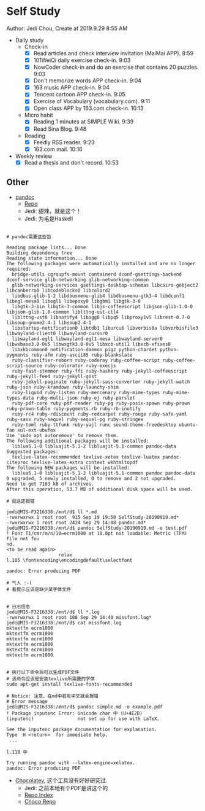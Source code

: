 # Self Study

Author: Jedi Chou, Create at 2019.9.29 8:55 AM

* Daily study
  * Check-in
    -[x] Read articles and check interview invitation (MaiMai APP). 8:59
    -[x] 101WeiQi daily exercise check-in. 9:03
    -[x] NowCoder check-in and do an exercise that contains 20 puzzles. 9:03
    -[x] Don't memorize words APP check-in. 9:04
    -[x] 163 music APP check-in. 9:04
    -[x] Tencent cartoon APP check-in. 9:05
    -[x] Exercise of Vocabulary (vocabulary.com). 9:11
    -[x] Open class APP by 163.com check-in. 10:13

  * Micro habit
    -[x] Reading 1 minutes at SIMPLE Wiki. 9:39
    -[x] Read Sina Blog. 9:48

  * Reading
    -[x] Feedly RSS reader. 9:23
    -[x] 163.com mail. 10:16

* Weekly review
  -[x] Read a thesis and don't record. 10:53

## Other

* [pandoc](https://pandoc.org/)
  * [Repo](https://github.com/jgm/pandoc)
  * Jedi: 甜辣，就是这个！
  * Jedi: 为毛是Haskell

```shell

# pandoc需要这些包

Reading package lists... Done
Building dependency tree
Reading state information... Done
The following packages were automatically installed and are no longer required:
  bridge-utils cgroupfs-mount containerd dconf-gsettings-backend dconf-service glib-networking glib-networking-common
  glib-networking-services gsettings-desktop-schemas libcairo-gobject2 libcanberra0 libcodeblocks0 libcolord2
  libdbus-glib-1-2 libdbusmenu-glib4 libdbusmenu-gtk3-4 libdconf1 libegl-mesa0 libegl1 libepoxy0 libgbm1 libgtk-3-0
  libgtk-3-bin libgtk-3-common libjs-coffeescript libjson-glib-1.0-0 libjson-glib-1.0-common liblttng-ust-ctl4
  liblttng-ust0 libnotify4 libogg0 libpq5 libproxy1v5 librest-0.7-0 libsoup-gnome2.4-1 libsoup2.4-1
  libstartup-notification0 libtdb1 liburcu6 libvorbis0a libvorbisfile3 libwayland-client0 libwayland-cursor0
  libwayland-egl1 libwayland-egl1-mesa libwayland-server0 libwxbase3.0-0v5 libwxgtk3.0-0v5 libxcb-util1 libxcb-xfixes0
  libxkbcommon0 notification-daemon pigz python-chardet python-pygments ruby-afm ruby-ascii85 ruby-blankslate
  ruby-classifier-reborn ruby-coderay ruby-coffee-script ruby-coffee-script-source ruby-colorator ruby-execjs
  ruby-fast-stemmer ruby-ffi ruby-hashery ruby-jekyll-coffeescript ruby-jekyll-feed ruby-jekyll-gist
  ruby-jekyll-paginate ruby-jekyll-sass-converter ruby-jekyll-watch ruby-json ruby-kramdown ruby-launchy-shim
  ruby-liquid ruby-listen ruby-mercenary ruby-mime-types ruby-mime-types-data ruby-multi-json ruby-oj ruby-parslet
  ruby-pdf-core ruby-pdf-reader ruby-pg ruby-posix-spawn ruby-prawn ruby-prawn-table ruby-pygments.rb ruby-rb-inotify
  ruby-rc4 ruby-rdiscount ruby-redcarpet ruby-rouge ruby-safe-yaml ruby-sass ruby-sequel ruby-sequel-pg ruby-stringex
  ruby-toml ruby-ttfunk ruby-yajl runc sound-theme-freedesktop ubuntu-fan xul-ext-ubufox
Use 'sudo apt autoremove' to remove them.
The following additional packages will be installed:
  liblua5.1-0 libluajit-5.1-2 libluajit-5.1-common pandoc-data
Suggested packages:
  texlive-latex-recommended texlive-xetex texlive-luatex pandoc-citeproc texlive-latex-extra context wkhtmltopdf
The following NEW packages will be installed:
  liblua5.1-0 libluajit-5.1-2 libluajit-5.1-common pandoc pandoc-data
0 upgraded, 5 newly installed, 0 to remove and 2 not upgraded.
Need to get 7103 kB of archives.
After this operation, 53.7 MB of additional disk space will be used.
```

```shell
# 就这还报错

jedi@MIS-F3216338:/mnt/d$ ll *.md
-rwxrwxrwx 1 root root  915 Sep 19 19:50 SelfStudy-20190919.md*
-rwxrwxrwx 1 root root 2424 Sep 29 14:08 pandoc.md*
jedi@MIS-F3216338:/mnt/d$ pandoc SelfStudy-20190919.md -o test.pdf
! Font T1/cmr/m/n/10=ecrm1000 at 10.0pt not loadable: Metric (TFM) file not fou
nd.
<to be read again>
                   relax
l.105 \fontencoding\encodingdefault\selectfont

pandoc: Error producing PDF

# 气人 :-(
# 看提示应该是缺少某字体文件
```

```shell

# 日志信息
jedi@MIS-F3216338:/mnt/d$ ll *.log
-rwxrwxrwx 1 root root 108 Sep 29 14:40 missfont.log*
jedi@MIS-F3216338:/mnt/d$ cat missfont.log
mktextfm ecrm1000
mktextfm ecrm1000
mktextfm ecrm1000
mktextfm ecrm1000
mktextfm ecrm1000
mktextfm ecrm1000
```

```shell

# 执行以下命令后可以生成PDF文件
# 该命令应该是安装texlive所需要的字体
sudo apt-get install texlive-fonts-recommended

# Notice: 注意，在md中若有中文就会报错
# Error message
jedi@MIS-F3216338:/mnt/d$ pandoc simple.md -o example.pdf
! Package inputenc Error: Unicode char 中 (U+4E2D)
(inputenc)                not set up for use with LaTeX.

See the inputenc package documentation for explanation.
Type  H <return>  for immediate help.
 ...

l.118 中

Try running pandoc with --latex-engine=xelatex.
pandoc: Error producing PDF
```

* [Chocolatey](https://chocolatey.org/), 这个工具没有好好研究过.
  * Jedi: 之前本地有个PDF是讲这个的
  * [Repo Index](https://github.com/chocolatey-archive)
  * [Choco Repo](https://github.com/chocolatey/choco)
